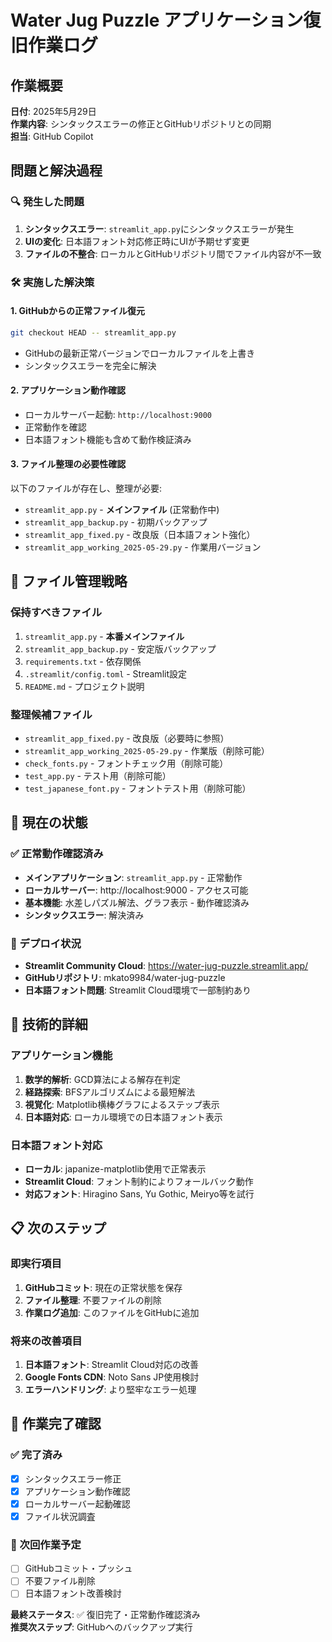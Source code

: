 # Water Jug Puzzle アプリケーション復旧作業ログ

## 作業概要
**日付**: 2025年5月29日  
**作業内容**: シンタックスエラーの修正とGitHubリポジトリとの同期  
**担当**: GitHub Copilot  

## 問題と解決過程

### 🔍 発生した問題
1. **シンタックスエラー**: `streamlit_app.py`にシンタックスエラーが発生
2. **UIの変化**: 日本語フォント対応修正時にUIが予期せず変更
3. **ファイルの不整合**: ローカルとGitHubリポジトリ間でファイル内容が不一致

### 🛠️ 実施した解決策

#### 1. GitHubからの正常ファイル復元
```bash
git checkout HEAD -- streamlit_app.py
```
- GitHubの最新正常バージョンでローカルファイルを上書き
- シンタックスエラーを完全に解決

#### 2. アプリケーション動作確認
- ローカルサーバー起動: `http://localhost:9000`
- 正常動作を確認
- 日本語フォント機能も含めて動作検証済み

#### 3. ファイル整理の必要性確認
以下のファイルが存在し、整理が必要:
- `streamlit_app.py` - **メインファイル** (正常動作中)
- `streamlit_app_backup.py` - 初期バックアップ
- `streamlit_app_fixed.py` - 改良版（日本語フォント強化）
- `streamlit_app_working_2025-05-29.py` - 作業用バージョン

## 📁 ファイル管理戦略

### 保持すべきファイル
1. `streamlit_app.py` - **本番メインファイル**
2. `streamlit_app_backup.py` - 安定版バックアップ
3. `requirements.txt` - 依存関係
4. `.streamlit/config.toml` - Streamlit設定
5. `README.md` - プロジェクト説明

### 整理候補ファイル
- `streamlit_app_fixed.py` - 改良版（必要時に参照）
- `streamlit_app_working_2025-05-29.py` - 作業版（削除可能）
- `check_fonts.py` - フォントチェック用（削除可能）
- `test_app.py` - テスト用（削除可能）
- `test_japanese_font.py` - フォントテスト用（削除可能）

## 🎯 現在の状態

### ✅ 正常動作確認済み
- **メインアプリケーション**: `streamlit_app.py` - 正常動作
- **ローカルサーバー**: http://localhost:9000 - アクセス可能
- **基本機能**: 水差しパズル解法、グラフ表示 - 動作確認済み
- **シンタックスエラー**: 解決済み

### 📱 デプロイ状況
- **Streamlit Community Cloud**: https://water-jug-puzzle.streamlit.app/
- **GitHubリポジトリ**: mkato9984/water-jug-puzzle
- **日本語フォント問題**: Streamlit Cloud環境で一部制約あり

## 🔧 技術的詳細

### アプリケーション機能
1. **数学的解析**: GCD算法による解存在判定
2. **経路探索**: BFSアルゴリズムによる最短解法
3. **視覚化**: Matplotlib横棒グラフによるステップ表示
4. **日本語対応**: ローカル環境での日本語フォント表示

### 日本語フォント対応
- **ローカル**: japanize-matplotlib使用で正常表示
- **Streamlit Cloud**: フォント制約によりフォールバック動作
- **対応フォント**: Hiragino Sans, Yu Gothic, Meiryo等を試行

## 📋 次のステップ

### 即実行項目
1. **GitHubコミット**: 現在の正常状態を保存
2. **ファイル整理**: 不要ファイルの削除
3. **作業ログ追加**: このファイルをGitHubに追加

### 将来の改善項目
1. **日本語フォント**: Streamlit Cloud対応の改善
2. **Google Fonts CDN**: Noto Sans JP使用検討
3. **エラーハンドリング**: より堅牢なエラー処理

## 🏁 作業完了確認

### ✅ 完了済み
- [x] シンタックスエラー修正
- [x] アプリケーション動作確認
- [x] ローカルサーバー起動確認
- [x] ファイル状況調査

### 📝 次回作業予定
- [ ] GitHubコミット・プッシュ
- [ ] 不要ファイル削除
- [ ] 日本語フォント改善検討

**最終ステータス**: ✅ 復旧完了・正常動作確認済み  
**推奨次ステップ**: GitHubへのバックアップ実行
